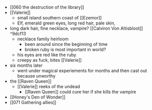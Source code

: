 - [[060 the destruction of the library]]
- [[Valerie]]
	- small island southern coast of [[Ezemor]]
	- Elf, emerald green eyes, long red hair, pale skin, 
- long dark hair, fine necklace, vampire? [[Calviron Von Altisbloot]] ^9dcf13
	- necklace family heirloom
		- been around since the beginning of time
		- broken ruby is most important in world?
	- his eyes are red like the ruby
	- creepy as fuck, bites [[Valerie]]
- six months later
	- went under magical experiements for months and then cast out because unworthy
- the [[Raven Queen]] 
	- [[Valerie]] reeks of the undead
		- [[Raven Queen]] could cure her if she kills the vampire
- [[Honey's Den of Wonder]] 
- [[071 Gathering allies]]